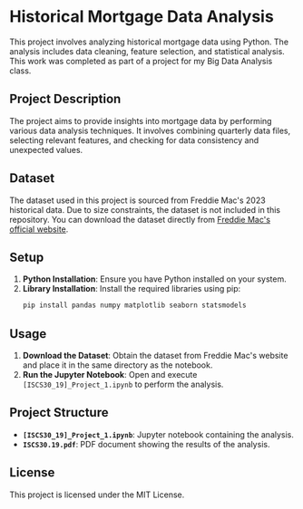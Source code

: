 # Historical Mortgage Data Analysis

This project involves analyzing historical mortgage data using Python. The analysis includes data cleaning, feature selection, and statistical analysis. This work was completed as part of a project for my Big Data Analysis class.

## Project Description

The project aims to provide insights into mortgage data by performing various data analysis techniques. It involves combining quarterly data files, selecting relevant features, and checking for data consistency and unexpected values.

## Dataset

The dataset used in this project is sourced from Freddie Mac's 2023 historical data. Due to size constraints, the dataset is not included in this repository. You can download the dataset directly from [Freddie Mac's official website](https://freddiemac.com).

## Setup

1. **Python Installation**: Ensure you have Python installed on your system.
2. **Library Installation**: Install the required libraries using pip:
   ```bash
   pip install pandas numpy matplotlib seaborn statsmodels
   ```

## Usage

1. **Download the Dataset**: Obtain the dataset from Freddie Mac's website and place it in the same directory as the notebook.
2. **Run the Jupyter Notebook**: Open and execute `[ISCS30_19]_Project_1.ipynb` to perform the analysis.

## Project Structure

- **`[ISCS30_19]_Project_1.ipynb`**: Jupyter notebook containing the analysis.
- **`ISCS30.19.pdf`**: PDF document showing the results of the analysis.

## License

This project is licensed under the MIT License.
